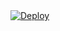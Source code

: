 <a href="https://heroku.com/deploy?template=https://github.com/sourabhboss/try-puppeteer">
  <img src="https://www.herokucdn.com/deploy/button.svg" alt="Deploy">
</a>
